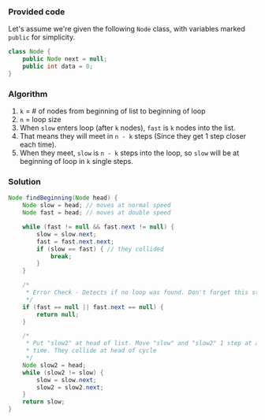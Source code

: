 ### Provided code

Let's assume we're given the following `Node` class, with variables marked `public` for simplicity.
```java
class Node {
    public Node next = null;
    public int data = 0;
}
```

### Algorithm

1. `k` = # of nodes from beginning of list to beginning of loop
1. `n` = loop size
1. When `slow` enters loop (after `k` nodes), `fast` is `k` nodes into the list.
1. That means they will meet in `n - k` steps (Since they get 1 step closer each time).
1. When they meet, `slow` is `n - k` steps into the loop, so `slow` will be at beginning of loop in `k` single steps.

### Solution

```java
Node findBeginning(Node head) {
    Node slow = head; // moves at normal speed
    Node fast = head; // moves at double speed

    while (fast != null && fast.next != null) {
        slow = slow.next;
        fast = fast.next.next;
        if (slow == fast) { // they collided
            break;
        }
    }

    /*
     * Error Check - Detects if no loop was found. Don't forget this step!
     */
    if (fast == null || fast.next == null) {
        return null;
    }

    /*
     * Put "slow2" at head of list. Move "slow" and "slow2" 1 step at a
     * time. They collide at head of cycle
     */
    Node slow2 = head;
    while (slow2 != slow) {
        slow = slow.next;
        slow2 = slow2.next;
    }
    return slow;
}
```
